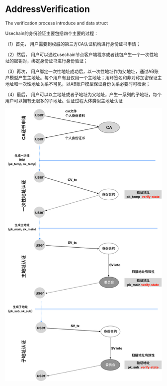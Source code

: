 # AddressVerification
The verification process introduce and data struct

Usechain的身份验证主要包括四个主要的过程：

（1）首先， 用户需要到权威的第三方CA认证机构进行身份证书申请；

（2）然后， 用户可以通过usechain节点客户端程序或者钱包产生一个一次性地址的密钥对，绑定身份证书进行身份验证；

（3）再次， 用户绑定一次性地址成功后，以一次性地址作为父地址，通过AB账户模型产生主地址。每个用户有且仅用一个主地址；用环签名和非对称加密保证主地址和一次性地址关系不可见，以AB账户模型保证身份关系必要时可检索；

（4）最后， 用户可以以主地址或者子地址为父地址，产生一系列的子地址，每个用户可以拥有无限多的子地址。认证过程大体类似主地址认证


![avatar](https://github.com/usechain/AddressVerification/blob/master/process.png)
